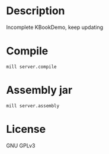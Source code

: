 # Description
Incomplete KBookDemo, keep updating

# Compile
`mill server.compile`

# Assembly jar
`mill server.assembly`

# License
GNU GPLv3
